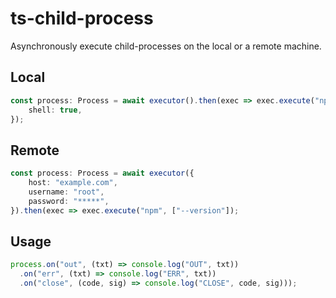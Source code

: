 # ts-child-process

Asynchronously execute child-processes on the local or a remote machine.

## Local
```ts
const process: Process = await executor().then(exec => exec.execute("npm", ["--version"], {
    shell: true,
});
```

## Remote
```ts
const process: Process = await executor({
    host: "example.com",
    username: "root",
    password: "*****",
}).then(exec => exec.execute("npm", ["--version"]);
```

## Usage
```ts
process.on("out", (txt) => console.log("OUT", txt))
  .on("err", (txt) => console.log("ERR", txt))
  .on("close", (code, sig) => console.log("CLOSE", code, sig)));
```
